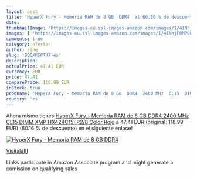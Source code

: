 ```yaml
---
layout: post
title: 'HyperX Fury - Memoria RAM de 8 GB  DDR4  al 60.16 % de descuento'
date: 
thumbnailImage: 'https://images-eu.ssl-images-amazon.com/images/I/41NhjF0MPQL._SL200_.jpg'
images: [ 'https://images-eu.ssl-images-amazon.com/images/I/41NhjF0MPQL._SL200_.jpg' ]
comments: true
category: ofertas
author: ring
slug: 'B06XKSPTH7-es'
description:
actualPrice: 47.41 EUR
currency: EUR
price: 47.41
comparePrice: 118.99 EUR
inStock: true
prodname: 'HyperX Fury - Memoria RAM de 8 GB  DDR4  2400 MHz  CL15  DIMM XMP  HX424C15FR2/8  Color Rojo'
country: 'es'
---
```


Ahora mismo tienes [HyperX Fury - Memoria RAM de 8 GB  DDR4  2400 MHz  CL15  DIMM XMP  HX424C15FR2/8  Color Rojo](https://www.amazon.es/dp/B06XKSPTH7/?tag=tolees-21) a 47.41 EUR (original: 118.99 EUR) (60.16 %  de descuento) en el siguiente enlace!

[![HyperX Fury - Memoria RAM de 8 GB  DDR4 ](https://images-eu.ssl-images-amazon.com/images/I/41NhjF0MPQL._SL200_.jpg)](https://www.amazon.es/dp/B06XKSPTH7/?tag=tolees-21)

[Visítala!!!](https://www.amazon.es/dp/B06XKSPTH7/?tag=tolees-21)

Links participate in Amazon Associate program and might generate a comission on qualifying sales
